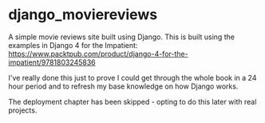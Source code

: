 # django_moviereviews
A simple movie reviews site built using Django. This is built using the examples in Django 4 for the Impatient: https://www.packtpub.com/product/django-4-for-the-impatient/9781803245836

I've really done this just to prove I could get through the whole book in a 24 hour period and to refresh my base knowledge on how Django works.

The deployment chapter has been skipped - opting to do this later with real projects.
